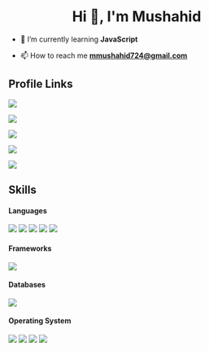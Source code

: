 <h1 align="center">Hi 👋, I'm Mushahid</h1>

- 🌱 I’m currently learning **JavaScript**

- 📫 How to reach me **mmushahid724@gmail.com**


<h2> Profile Links </h2>

<a href="https://www.facebook.com/muhammad.mushahid.507/" target="_blank"> <img src="https://img.shields.io/badge/Facebook-1877F2?style=for-the-badge&logo=facebook&logoColor=white" > </a>

<a href="https://www.linkedin.com/in/md-mushahid-031421233/" target="_blank"> <img src="https://img.shields.io/badge/LinkedIn-0077B5?style=for-the-badge&logo=linkedin&logoColor=white" > </a>

<a href="https://github.com/md-mushahid" target="_blank"> <img src="https://img.shields.io/badge/GitHub-100000?style=for-the-badge&logo=github&logoColor=white" > </a>

<a href="https://codeforces.com/profile/mushahid"> <img src="https://img.shields.io/badge/Codeforces-445f9d?style=for-the-badge&logo=Codeforces&logoColor=white"> </a>

<a href="https://www.codechef.com/users/mushahid724"> <img src="https://img.shields.io/badge/CodeChef-%23964B00.svg?style=for-the-badge&logo=CodeChef&logoColor=white"> </a>

<h2> Skills </h2>

<h4> Languages </h4>
<span> 
  <img src="https://img.shields.io/badge/Python-3776AB?style=for-the-badge&logo=python&logoColor=white">
  <img src="https://img.shields.io/badge/JavaScript-F7DF1E?style=for-the-badge&logo=javascript&logoColor=black">
  <img src="https://img.shields.io/badge/C%2B%2B-00599C?style=for-the-badge&logo=c%2B%2B&logoColor=white">
  <img src="https://img.shields.io/badge/C-00599C?style=for-the-badge&logo=c&logoColor=white">
  <img src="https://img.shields.io/badge/PHP-777BB4?style=for-the-badge&logo=php&logoColor=white">
</span>

<h4> Frameworks </h4>
<span>
  <img src="https://img.shields.io/badge/Laravel-FF2D20?style=for-the-badge&logo=laravel&logoColor=white">
</span>

<h4> Databases </h4>
<span>
  <img src="https://img.shields.io/badge/MySQL-00000F?style=for-the-badge&logo=mysql&logoColor=white">
</span>

<h4> Operating System </h4>
<span>
  <img src="https://img.shields.io/badge/Linux-FCC624?style=for-the-badge&logo=linux&logoColor=black">
  <img src="https://img.shields.io/badge/Ubuntu-E95420?style=for-the-badge&logo=ubuntu&logoColor=white">
  <img src="https://img.shields.io/badge/Windows-0078D6?style=for-the-badge&logo=windows&logoColor=white">
  <img src="https://img.shields.io/badge/Android-3DDC84?style=for-the-badge&logo=android&logoColor=white">
</span>

